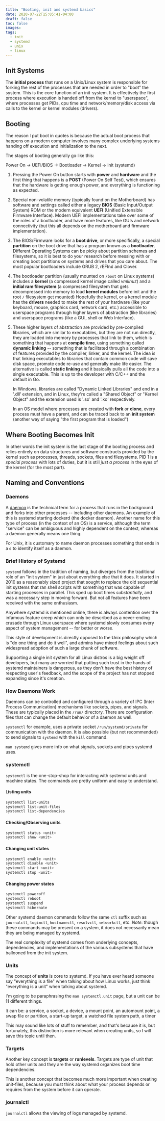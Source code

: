 ```yaml
---
title: "Booting, init and systemd basics"
date: 2020-07-22T15:05:41-04:00
draft: false
toc: false
images:
tags:
  - init
  - systemd
  - unix
  - linux
---
```


## Init Systems

The **initial process** that runs on a Unix/Linux system is responsible for
forking the rest of the processes that are needed in order to "boot" the
system. This is the core function of an init-system. It is effectively the first process
where execution is handed off from the kernel to "userspace", where processes
get PIDs, cpu time and network/memory/disk access via calls to the kernel or kernel modules
(drivers).

## Booting

The reason I put boot in quotes is because the actual boot process that happens on a
modern computer involves many complex underlying systems handing off
execution and initialization to the next.

The stages of booting generally go like this:

Power On -> UEFI/BIOS -> Bootloader -> Kernel -> init (systemd)

1. Pressing the Power On button starts with **power** and **hardware**
   and the first thing that happens is a **POST** (Power On Self Test),
   which ensures that the hardware is getting enough power, and
   everything is functioning as expected.

1. Special non-volatile memory (typically found on the Motherboard) has software
   and settings called either a legacy **BIOS** (Basic Input/Output System) ROM or
   the modern equivalent **UEFI** (Unified Extensible Firmware Interface). Modern
   UEFI implementations take over some of the roles of a bootloader, and have more
   features, like GUIs and network connectivity (but this all depends on the motherboard
   and firmware implementation).

1. The BIOS/Firmware looks for a **boot drive**, or more specifically, a special **partition**
   on the boot drive that has a program known as a **bootloader**. Different Operating Systems
   can be picky about partition schemes and filesystems, so it is best to do your research
   before messing with or creating boot partitions on systems and drives that you care about.
   The most popular bootloaders include GRUB 2, rEFInd and Clover.

1. The bootloader partition (usually mounted on `/boot` on Linux systems) includes
   a **kernel** (a compressed kernel image called _vmlinuz_) and a **initial ram filesystem**
   (a compressed filesystem that gets decompressed into memory
   to load **kernel modules** before init and the root `/` filesystem get mounted)
   Hopefully the kernel, or a kernel module has the **drivers** needed to make the rest of your hardware
   (like your keyboard, mouse, graphics card, network card, etc.)
   accessible to userspace programs through higher layers of abstraction (like libraries) and userspace programs
   (like a GUI, shell or Web Interface).

1. These higher layers of abstraction are provided by pre-compiled libraries, which are similar
   to executables, but they are not run directly, they are loaded into memory by processes that
   link to them, which is something that happens at **compile time**, using something called
   **dynamic linking** -- something that is facilitated through a combination of features provided
   by the compiler, linker, and the kernel. The idea is that linking executables to libraries that
   contain common code will save disk space, promote code re-use and generally make life easier.
   The alternative is called **static linking** and it basically pulls all the code into a single
   executable. This is up to the developer with C/C++ and the default in Go.

   In Windows, libraries are called "Dynamic Linked Libraries" and end in a '.dll' extension, and in Linux,
   they're called a "Shared Object" or "Kernel Object" and the extension used is '.so' and '.ko' respectively.

   In an OS model where processes are created with **fork** or **clone**, every process must have a parent,
   and can be traced back to an **init system** (another way of saying "the first program that is loaded")

## Where Booting Becomes Init

In other words the init system is the last stage of the booting process and
relies entirely on data structures and software constructs provided by the
kernel such as processes, threads, sockets, files and filesystems. PID 1 is
a _special process_ with lots of duties, but it is still _just a process_
in the eyes of the kernel (for the most part).

## Naming and Conventions

### Daemons

A [daemon](<https://en.wikipedia.org/wiki/Daemon_(computing)>) is the technical
term for a process that runs in the background and forks into other processes
-- including other daemons. An example of this is systemd starting dockerd (the
docker daemon). Another name for this type of process (in the context of an OS)
is a service, although the term "service" can be ambiguous and highly dependent
on the context, whereas a daemon generally means one thing.

For Unix, it is customary to name daemon processes something that ends in a `d`
to identify itself as a daemon.

### Brief History of Systemd

`systemd` follows in the tradition of naming, but diverges from the traditional
role of an "init system" in just about everything else that it does.
It started in 2010 as a reasonably sized project that sought to replace the old sequential init
systems that ran shell scripts with something that was capable of starting
processes in parallel. This sped up boot times _substantially_, and
was a necessary step in moving forward. But not all features have been received
with the same enthusiasm.

Anywhere systemd is mentioned online, there is always contention over the infamous
feature creep which can only be described as a never-ending crusade through
Linux userspace where systemd slowly consumes every aspect of system management
-- for better or worse.

This style of development is directly opposed to the Unix philosophy which is
"do one thing and do it well", and admins have mixed feelings about such widespread
adoption of such a large chunk of software.

Supporting a single init system for all Linux distros is a
big weight off developers, but many are worried that putting such
trust in the hands of systemd maintainers is dangerous, as they don't have
the best history of respecting user's feedback, and the scope of the project
has not stopped expanding since it's creation.

### How Daemons Work

Daemons can be controlled and configured through a variety of
IPC (Inter Process Communication) mechanisms like sockets, pipes, and signals.
These are typically placed in the `/run/` directory.
There are configuration files that can change the default behavior of
a daemon as well.

`systemctl` for example, uses a private socket `/run/systemd/private` for communication
with the daemon. It is also possible (but not recommended) to send signals
to `systemd` with the `kill` command.

`man systemd` gives more info on what signals, sockets and pipes systemd uses.

### systemctl

`systemctl` is the one-stop-shop for interacting with systemd units and
machine states.
The commands are pretty uniform and easy to understand.

#### Listing units

```sh
systemctl list-units
systemctl list-unit-files
systemctl list-dependencies
```

#### Checking/Observing units

```sh
systemctl status <unit>
systemctl show <unit>
```

#### Changing unit states

```sh
systemctl enable <unit>
systemctl disable <unit>
systemctl start <unit>
systemctl stop <unit>
```

#### Changing power states

```sh
systemctl poweroff
systemctl reboot
systemctl suspend
systemctl hibernate
```

Other systemd daemon commands follow the same `ctl` suffix such as
`journalctl`, `loginctl`, `hostnamectl`, `resolvctl`, `networkctl`, etc.
_Note_: though these commands may be present on a system, it does not necessarily
mean they are being managed by systemd.

The real complexity of systemd comes from underlying concepts, dependencies,
and implementations of the various subsystems that have ballooned from the
init system.

### Units

The concept of **units** is core to systemd.
If you have ever heard someone say "everything is a file" when talking about
how Linux works, just think "everything is a unit" when talking about systemd.

I'm going to be paraphrasing the `man systemctl.unit` page, but a unit can be 11 different things.

It can be: a service, a socket, a device, a mount point, an automount point, a swap file or partition, a start-up target, a watched file system path, a timer

This may sound like lots of stuff to remember, and that's because it is, but
fortunately, this distinction is more relevant when creating units, so I will
save this topic until then.

### Targets

Another key concept is **targets** or **runlevels**.
Targets are type of unit that hold other units and they are
the way systemd organizes boot time dependencies.

This is another concept that becomes much more important when creating
unit-files, because you must think about what your process depends or requires
from the system before it can operate.

### journalctl

`journalctl` allows the viewing of logs managed by systemd.
